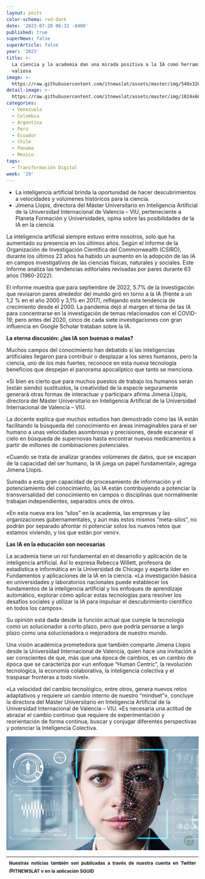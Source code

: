 ```yaml
---
layout: posts
color-schema: red-dark
date: '2023-07-20 06:32 -0400'
published: true
superNews: false
superArticle: false
year: '2023'
title: >-
  La ciencia y la academia dan una mirada positiva a la IA como herramienta
  valiosa
image: >-
  https://raw.githubusercontent.com/itnewslat/assets/master/img/540x320/ReconocimientoFacial-p.jpg
detail-image: >-
  https://raw.githubusercontent.com/itnewslat/assets/master/img/1024x680/ReconocimientoFacial-g.jpg
categories:
  - Venezuela
  - Colombia
  - Argentina
  - Perú
  - Ecuador
  - Chile
  - Panama
  - Mexico
tags:
  - Transformación Digital
week: '29'
---
```

- La inteligencia artificial brinda la oportunidad de hacer descubrimientos a velocidades y volúmenes históricos para la ciencia.
- Jimena Llopis, directora del Máster Universitario en Inteligencia Artificial de la Universidad Internacional de Valencia – VIU, perteneciente a Planeta Formación y Universidades, opina sobre las posibilidades de la IA en la ciencia. 

La inteligencia artificial siempre estuvo entre nosotros, solo que ha aumentado su presencia en los últimos años. Según el informe de la Organización de Investigación Científica del Commonwealth (CSIRO), durante los últimos 23 años ha habido un aumento en la adopción de las IA en campos investigativos de las ciencias físicas, naturales y sociales. Este Informe analiza las tendencias editoriales revisadas por pares durante 63 años (1960-2022).

El informe muestra que para septiembre de 2022, 5.7% de la investigación que revisaron pares alrededor del mundo giró en torno a la IA (frente a un 1,2 % en el año 2000 y 3,1% en 2017), reflejando esta tendencia de crecimiento desde el 2000. La pandemia dejó al margen el tema de las IA para concentrarse en la investigación de temas relacionados con el COVID-19; pero antes del 2020, cinco de cada siete investigaciones con gran influencia en Google Scholar trataban sobre la IA.

**La eterna discusión: ¿las IA son buenas o malas?**

Muchos campos del conocimiento han debatido si las inteligencias artificiales llegaron para contribuir o desplazar a los seres humanos, pero la ciencia, uno de los más fuertes, reconoce en esta nueva tecnología beneficios que despejan el panorama apocalíptico que tanto se menciona. 

«Si bien es cierto que para muchos puestos de trabajo los humanos serán (están siendo) sustituidos, la creatividad de la especie seguramente generará otras formas de interactuar y participar» afirma Jimena Llopis, directora del Máster Universitario en Inteligencia Artificial de la Universidad Internacional de Valencia – VIU.

La docente explica que muchos estudios han demostrado cómo las IA están facilitando la búsqueda del conocimiento en áreas inimaginables para el ser humano a unas velocidades asombrosas y precisiones, desde escanear el cielo en búsqueda de supernovas hasta encontrar nuevos medicamentos a partir de millones de combinaciones potenciales.

«Cuando se trata de analizar grandes volúmenes de datos, que se escapan de la capacidad del ser humano, la IA juega un papel fundamental», agrega Jimena Llopis. 

Sumado a esta gran capacidad de procesamiento de información y el potenciamiento del conocimiento, las IA están contribuyendo a potenciar la transversalidad del conocimiento en campos o disciplinas que normalmente trabajan independientes, separados unos de otros.

«En esta nueva era los “silos” en la academia, las empresas y las organizaciones gubernamentales, y aún más estos mismos “meta-silos”, no podrán por separado afrontar ni potenciar solos los nuevos retos que estamos viviendo, y los que están por venir».

**Las IA en la educación son necesarias**

La academia tiene un rol fundamental en el desarrollo y aplicación de la inteligencia artificial. Así lo expresa Rebecca Willett, profesora de estadística e informática en la Universidad de Chicago y experta líder en Fundamentos y aplicaciones de la IA en la ciencia. «La investigación básica en universidades y laboratorios nacionales puede establecer los fundamentos de la inteligencia artificial y los enfoques de aprendizaje automático, explorar cómo aplicar estas tecnologías para resolver los desafíos sociales y utilizar la IA para impulsar el descubrimiento científico en todos los campos». 

Su opinión está dada desde la función actual que cumple la tecnología como un solucionador a corto plazo, pero que podría pensarse a largo plazo como una solucionadora o mejoradora de nuestro mundo. 

Una visión académica prometedora que también comparte Jimena Llopis desde la Universidad Internacional de Valencia, quien hace una invitación a ser conscientes de que, más que una época de cambios, es un cambio de época que se caracteriza por «un enfoque “Human Centric”, la revolución tecnológica, la economía colaborativa, la inteligencia colectiva y el traspasar fronteras a todo nivel».

«La velocidad del cambio tecnológico, entre otros, genera nuevos retos adaptativos y requiere un cambio interno de nuestro “mindset”», concluye la directora del Máster Universitario en Inteligencia Artificial de la Universidad Internacional de Valencia – VIU. «Es necesaria una actitud de abrazar el cambio continuo que requiere de experimentación y reorientación de forma continua, buscar y conjugar diferentes perspectivas y potenciar la Inteligencia Colectiva.

![](https://raw.githubusercontent.com/itnewslat/assets/master/img/540x320/ReconocimientoFacial-p.jpg)

<table style="height: 42px;" width="569">
<tbody>
<tr>
<td style="text-align: justify;"><sub><strong>Nuestras noticias también son publicadas a través de nuestra cuenta en Twitter <a href="https://twitter.com/itnewslat?lang=es">@ITNEWSLAT</a> y en la aplicación <a href="https://squidapp.co/en/">SQUID</a></strong></sub></td>
</tr>
</tbody>
</table